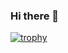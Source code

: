 ### Hi there 👋

 <!-- ![Lixiang's github stats](https://github-readme-stats.vercel.app/api?username=rulixiang&show_icons=true&?count_private=true)  ![](https://github-readme-stats.vercel.app/api/top-langs/?username=rulixiang&layout=compact&theme=buefy&hide_border=true)  -->

[![trophy](https://github-profile-trophy.vercel.app/?username=rulixiang&title=Stars,Followers,Repositories,Commits,Issues)](https://github.com/rulixiang/github-profile-trophy)
